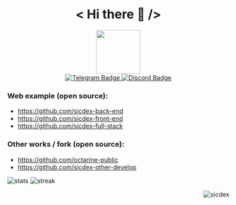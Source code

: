  <h1 align="center"> < Hi there 👋 /> </h1>

<div id="header" align="center">
  <img src="https://media2.giphy.com/media/CAIgh8LKFbIciGx5Qe/giphy.gif?cid=ecf05e473nho6yps4f9kgnqq2lrv80z7c9vng5lsc10buoe5&rid=giphy.gif&ct=s" width="100"/>
</div>

<div id="badges" align="center">
  <a href="https://t.me/slcdex" target="_blank">
    <img src="https://img.shields.io/badge/Telegram-red?style=for-the-badge&logo=telegram&logoColor=white" alt="Telegram Badge"/>
  </a>
  <a href="https://discord.gg/SicdeX#7902" target="_blank">
    <img src="https://img.shields.io/badge/Discord-red?style=for-the-badge&logo=discord&logoColor=white" alt="Discord Badge"/>
  </a>
</div>


### Web example (open source):
+ https://github.com/sicdex-back-end
+ https://github.com/sicdex-front-end
+ https://github.com/sicdex-full-stack

### Other works / fork (open source):
+ https://github.com/octarine-public
+ https://github.com/sicdex-other-develop

<div id="footer">
   <img src="https://github-readme-stats.vercel.app/api?username=Sicdex&theme=react&show_icons=true&hide_border=true&count_private=true" alt="stats" />
   <img src="https://github-readme-streak-stats.herokuapp.com/?user=Sicdex&theme=react&hide_border=true" alt="streak" />
</div>
<p align="right"> <img src="https://komarev.com/ghpvc/?username=sicdex&label=Profile%20views&color=0e75b6&style=flat" alt="sicdex" /> </p>
